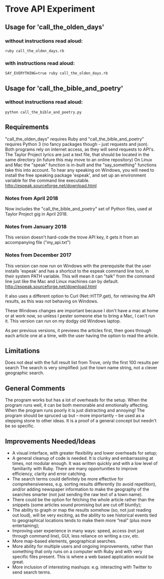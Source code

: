 # Trove API Experiment



## Usage for 'call_the_olden_days'
### without instructions read aloud:
```
ruby call_the_olden_days.rb
```
### with instructions read aloud:
```
SAY_EVERYTHING=true ruby call_the_olden_days.rb
```

## Usage for 'call_the_bible_and_poetry'
### without instructions read aloud:
```
python call_the_bible_and_poetry.py
```

## Requirements
"call_the_olden_days" requires Ruby and "call_the_bible_and_poetry" requires Python 3 (no fancy packages though - just requests and json).
Both programs rely on internet access, as they will send requests to API's. 
The Taylor Project lyrics are just a text file, that should be located in the same directory (in future this may move to an online repository)
On Linux and Mac the "speak" function is in-built and the "say_something" functions take this into account.
To hear any speaking on Windows, you will need to install the free speaking package 'espeak', and set up an environment variable for the command line executable.
http://espeak.sourceforge.net/download.html


### Notes from April 2018
Now includes the "call_the_bible_and_poetry" set of Python files, used at Taylor Project gig in April 2018.


### Notes from January 2018
This version doesn't hard-code the trove API key, it gets it from an accompanying file ("my_api.txt")


### Notes from December 2017
This version can now run on Windows with the prerequisite that the user installs 'espeak' and has
a shortcut to the espeak command line tool, in their system PATH variable. 
This will mean it can
"talk" from the command line just like the Mac and Linux machines can by default. 
http://espeak.sourceforge.net/download.html

It also uses a different option to Curl (Net::HTTP.get), for retrieving the API results, as this was not 
behaving on Windows. 

These Windows changes are important because I don't have a mac at home or at work now, so unless I
pester someone else to bring a Mac, I can't run it. This version can run on my dodgy old Windows laptop.

As per previous versions, it previews the articles first, then goes through each article one at a time, 
with the user having the option to read the article. 

## Limitations
Does not deal with the full result list from Trove, only the first 100 results per search
The search is very simplified: just the town name string, not a clever geographic search. 

## General Comments
The program works but has a lot of overheads for the setup. 
When the program runs well, it can be both memorable and emotionally affecting. When the program runs poorly it is just distracting and annoying!
The program should be spruced up but – more importantly – be used as a stepping stone to other ideas. It is a proof of a general concept but needn't be so specific.

## Improvements Needed/Ideas
- A visual interface, with greater flexibility and lower overheads for setup;
- A general cleanup of code is needed. It is clunky and embarrassing at times, not modular enough. It was written quickly and with a low level of familiarity with Ruby. There are many opportunities to improve efficiency, clarity and error catching. 
- The search terms could definitely be more effective for comprehensiveness, e.g. sorting results differently (to avoid repetition), and/or adding newspaper information to make the geography of the searches smarter (not just sending the raw text of a town name). 
- There could be the option for fetching the whole article rather than the snippets (some articles sound promising but are cut off bluntly);
- The ability to graph or map the results somehow (so, not just reading out loud), will be very exciting, as the ability to see historical events tied to geographical locations tends to make them more “real” (plus more entertaining); 
- Improving user experience in many ways: speed, access (not just through command line), GUI, less reliance on writing a csv, etc. 
- More map-based elements, geographical searches.
- More ability for multiple users and ongoing improvements, rather than something that only runs on a computer with Ruby and with very specific files present. This is where a web based application would be great.
- More inclusion of interesting mashups: e.g. interacting with Twitter to send search terms.
